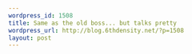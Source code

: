 ```yaml
--- 
wordpress_id: 1508
title: Same as the old boss... but talks pretty
wordpress_url: http://blog.6thdensity.net/?p=1508
layout: post
---
```

<div align=center><object width="425" height="344"><param name="movie" value="http://www.youtube.com/v/1uuWVHT1WUY&hl=en&fs=1"></param><param name="allowFullScreen" value="true"></param><param name="allowscriptaccess" value="always"></param><embed src="http://www.youtube.com/v/1uuWVHT1WUY&hl=en&fs=1" type="application/x-shockwave-flash" allowscriptaccess="always" allowfullscreen="true" width="425" height="344"></embed></object></div>
